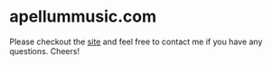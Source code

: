 # apellummusic.com

Please checkout the [site](http://apellummusic.com) and feel free to contact me if you have any questions. Cheers!
